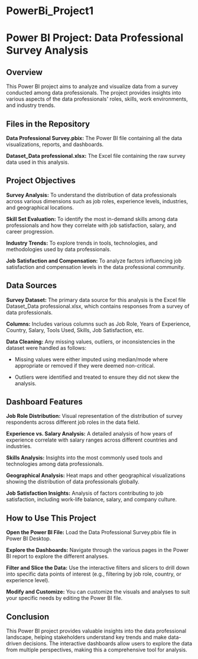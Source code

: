 # PowerBi_Project1

# Power BI Project: Data Professional Survey Analysis

## Overview

This Power BI project aims to analyze and visualize data from a survey conducted among data professionals. The project provides insights into various aspects of the data professionals' roles, skills, work environments, and industry trends.

## Files in the Repository

**Data Professional Survey.pbix:** The Power BI file containing all the data visualizations, reports, and dashboards.

**Dataset_Data professional.xlsx:** The Excel file containing the raw survey data used in this analysis.

## Project Objectives

**Survey Analysis:** To understand the distribution of data professionals across various dimensions such as job roles, experience levels, industries, and geographical locations.

**Skill Set Evaluation:** To identify the most in-demand skills among data professionals and how they correlate with job satisfaction, salary, and career progression.

**Industry Trends:** To explore trends in tools, technologies, and methodologies used by data professionals.

**Job Satisfaction and Compensation:** To analyze factors influencing job satisfaction and compensation levels in the data professional community.

## Data Sources

**Survey Dataset:** The primary data source for this analysis is the Excel file Dataset_Data professional.xlsx, which contains responses from a survey of data professionals.

**Columns:** Includes various columns such as Job Role, Years of Experience, Country, Salary, Tools Used, Skills, Job Satisfaction, etc.

**Data Cleaning:** Any missing values, outliers, or inconsistencies in the dataset were handled as follows:

  * Missing values were either imputed using median/mode where appropriate or removed if they were deemed non-critical.
     
  * Outliers were identified and treated to ensure they did not skew the analysis.
     
## Dashboard Features

**Job Role Distribution:** Visual representation of the distribution of survey respondents across different job roles in the data field.

**Experience vs. Salary Analysis:** A detailed analysis of how years of experience correlate with salary ranges across different countries and industries.

**Skills Analysis:** Insights into the most commonly used tools and technologies among data professionals.

**Geographical Analysis:** Heat maps and other geographical visualizations showing the distribution of data professionals globally.

**Job Satisfaction Insights:** Analysis of factors contributing to job satisfaction, including work-life balance, salary, and company culture.

## How to Use This Project

**Open the Power BI File:** Load the Data Professional Survey.pbix file in Power BI Desktop.

**Explore the Dashboards:** Navigate through the various pages in the Power BI report to explore the different analyses.

**Filter and Slice the Data:** Use the interactive filters and slicers to drill down into specific data points of interest (e.g., filtering by job role, country, or experience level).

**Modify and Customize:** You can customize the visuals and analyses to suit your specific needs by editing the Power BI file.

## Conclusion

This Power BI project provides valuable insights into the data professional landscape, helping stakeholders understand key trends and make data-driven decisions. The interactive dashboards allow users to explore the data from multiple perspectives, making this a comprehensive tool for analysis.

